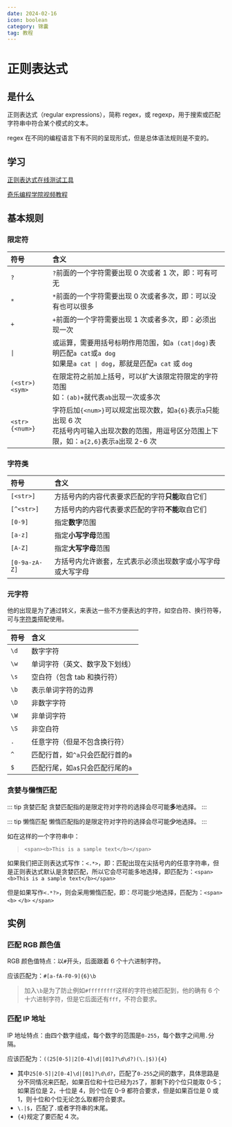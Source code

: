 ```yaml
---
date: 2024-02-16
icon: boolean
category: 锦囊
tag: 教程
---
```


# 正则表达式

## 是什么

正则表达式（regular expressions），简称 regex，或 regexp，用于搜索或匹配字符串中符合某个模式的文本。

regex 在不同的编程语言下有不同的呈现形式，但是总体语法规则是不变的。

## 学习

[正则表达式在线测试工具](https://regex101.com/)

[奇乐编程学院视频教程](https://www.bilibili.com/video/BV1da4y1p7iZ)

## 基本规则

### 限定符

|符号 | 含义 |
|:---|:---|
|`?`|`?`前面的一个字符需要出现 0 次或者 1 次，即：可有可无 |
|`*`|`*`前面的一个字符需要出现 0 次或者多次，即：可以没有也可以很多 |
|`+`|`+`前面的一个字符需要出现 1 次或者多次，即：必须出现一次 |
|`\|`|或运算，需要用括号标明作用范围，如`a (cat\|dog)`表明匹配`a cat`或`a dog`<br/>如果是`a cat \| dog`，那就是匹配`a cat` 或 `dog` |
|`(<str>)<sym>`|在限定符之前加上括号，可以扩大该限定符限定的字符范围<br/>如：`(ab)+`就代表`ab`出现一次或多次 |
|`<str>{<num>}`|字符后加`{<num>}`可以规定出现次数，如`a{6}`表示`a`只能出现 6 次<br/>花括号内可输入出现次数的范围，用逗号区分范围上下限，如：`a{2,6}`表示`a`出现 2-6 次|



### 字符类

|符号 | 含义 |
|:---|:---|
|`[<str>]`|方括号内的内容代表要求匹配的字符**只能**取自它们 |
|`[^<str>]`|方括号内的内容代表要求匹配的字符**不能**取自它们 |
|`[0-9]`|指定**数字**范围 |
|`[a-z]`|指定**小写字母**范围 |
|`[A-Z]`|指定**大写字母**范围 |
|`[0-9a-zA-Z]`|方括号内允许嵌套，左式表示必须出现数字或小写字母或大写字母|

### 元字符

他的出现是为了通过转义，来表达一些不方便表达的字符，如空白符、换行符等，可与[字符类](#字符类)搭配使用。

|符号 | 含义 |
|:---|:---|
|`\d`|数字字符 |
|`\w`|单词字符（英文、数字及下划线）|
|`\s`|空白符（包含 tab 和换行符）|
|`\b`|表示单词字符的边界 |
|`\D`|非数字字符 |
|`\W`|非单词字符 |
|`\S`|非空白符 |
|`.`|任意字符（但是不包含换行符）|
|`^`|匹配行首，如`^a`只会匹配行首的`a` |
|`$`|匹配行尾，如`a$`只会匹配行尾的`a` |

### 贪婪与懒惰匹配

::: tip 贪婪匹配
贪婪匹配指的是限定符对字符的选择会尽可能**多**地选择。
:::

::: tip 懒惰匹配
懒惰匹配指的是限定符对字符的选择会尽可能**少**地选择。
:::

如在这样的一个字符串中：

> `<span><b>This is a sample text</b></span>`

如果我们把正则表达式写作：`<.*>`，即：匹配出现在尖括号内的任意字符串，但是正则表达式默认是贪婪匹配，所以它会尽可能多地选择，即匹配为：`<span><b>This is a sample text</b></span>`

但是如果写作`<.*?>`，则会采用懒惰匹配，即：尽可能少地选择，匹配为：`<span>` `<b>` `</b>` `</span>`

## 实例

### 匹配 RGB 颜色值

RGB 颜色值特点：以`#`开头，后面跟着 6 个十六进制字符。

应该匹配为：`#[a-fA-F0-9]{6}\b`

> 加入`\b`是为了防止例如`#fffffffff`这样的字符也被匹配到，他的确有 6 个十六进制字符，但是它后面还有`fff`，不符合要求。

### 匹配 IP 地址

IP 地址特点：由四个数字组成，每个数字的范围是`0-255`，每个数字之间用`.`分隔。

应该匹配为：`((25[0-5]|2[0-4]\d|[01]?\d\d?)(\.|$)){4}`

- 其中`25[0-5]|2[0-4]\d|[01]?\d\d?`，匹配了`0-255`之间的数字，具体思路是分不同情况来匹配，如果百位和十位已经为`25`了，那剩下的个位只能取 0-5；如果百位是 2，十位是 4，则个位在 0-9 都符合要求，但是如果百位是 0 或 1，则十位和个位无论怎么取都符合要求。
- `\.|$`，匹配了`.`或者字符串的末尾。
- `{4}`规定了要匹配 4 次。